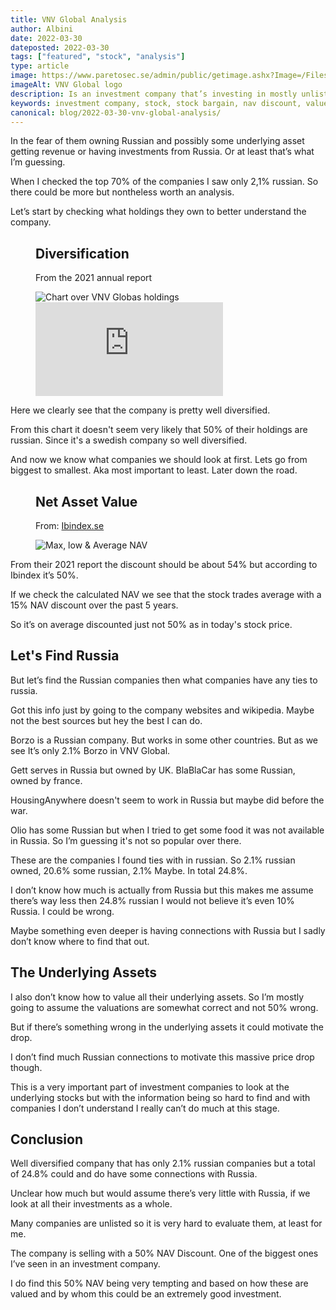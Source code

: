 ```yaml
---
title: VNV Global Analysis
author: Albini
date: 2022-03-30
dateposted: 2022-03-30
tags: ["featured", "stock", "analysis"]
type: article
image: https://www.paretosec.se/admin/public/getimage.ashx?Image=/Files/Files/VNV-Global5.JPG&Width=1230&Compression=85
imageAlt: VNV Global logo
description: Is an investment company that’s investing in mostly unlisted companies. And since the war in Ukraine people have been selling it like crazy.
keywords: investment company, stock, stock bargain, nav discount, value investment, cheap stock, stock analysis, fundamental stock charts, share fundamental analysis
canonical: blog/2022-03-30-vnv-global-analysis/
---
```


<p>
    In the fear of them owning Russian and possibly some underlying asset getting revenue or having investments from Russia. Or at least that’s what I’m guessing.
</p>

<p>
    When I checked the top 70% of the companies I saw only 2,1% russian. So there could be more but nontheless worth an analysis.
</p>

<p>
    Let’s start by checking what holdings they own to better understand the company.
</p>

<figure class="screen-size">
    <figcaption class="text-centered">
        <h2>Diversification</h2>
        <p>From the 2021 annual report</p>
    </figcaption>
    <img loading="lazy" class="phone" src="https://i.imgur.com/2NQyZfd.png" alt="Chart over VNV Globas holdings" class="zoom">
    <iframe loading="lazy" class="tablet" seamless frameborder="0" scrolling="no" src="https://docs.google.com/spreadsheets/d/e/2PACX-1vR5uLLAFQe_DMRauHKpv9DgK1mP0SaAjps7_YvyiHwoo_B0cDcK0e_-MoPSSO0ZVimUmKBG4dVPNGZ-/pubchart?oid=1087617479&amp;format=interactive"></iframe>
</figure>

<p>
    Here we clearly see that the company is pretty well diversified.
</p>

<p>
    From this chart it doesn't seem very likely that 50% of their holdings are russian.
    Since it's a swedish company so well diversified.
</p>

<p>
    And now we know what companies we should look at first. Lets go from biggest to smallest. Aka most important to least. Later down the road.
</p>

<figure>
    <figcaption class="text-centered">
        <h2>Net Asset Value</h2>
        <p>From: <a href="http://ibindex.se/ibi/#/company/VNV" target="_blank">Ibindex.se</a></p>
    </figcaption>
    <img loading="lazy" src="https://i.imgur.com/HfFhNVr.png" alt="Max, low & Average NAV">
</figure>

<p>
    From their 2021 report the discount should be about 54% but according to Ibindex it’s  50%.
</p>

<p>
    If we check the calculated NAV we see that the stock trades average with a 15% NAV discount over the past 5 years. 
</p>

<p>
    So it’s on average discounted just not 50% as in today's stock price.
</p>

<h2>Let's Find Russia</h2>

<p>
    But let’s find the Russian companies then what companies have any ties to russia.
</p>

<p>
    Got this info just by going to the company websites and wikipedia. Maybe not the best sources but hey the best I can do.
</p>

<p>
    Borzo is a Russian company. But works in some other countries. But as we see It’s only 2.1% Borzo in VNV Global.
</p>

<p>
    Gett serves in Russia but owned by UK. BlaBlaCar has some Russian, owned by france.
</p>

<p>
    HousingAnywhere doesn't seem to work in Russia but maybe did before the war.
</p>

<p>
    Olio has some Russian but when I tried to get some food it was not available in Russia. So I’m guessing it's not so popular over there.
</p>

<p>
    These are the companies I found ties with in russian. So 2.1% russian owned, 20.6% some russian, 2.1% Maybe. In total 24.8%. 
</p>

<p>
    I don’t know how much is actually from Russia but this makes me assume there’s way less then 24.8% russian I would not believe it’s even 10% Russia. I could be wrong.
</p>

<p>
    Maybe something even deeper is having connections with Russia but I sadly don’t know where to find that out.
</p>

<h2>The Underlying Assets</h2>

<p>
    I also don’t know how to value all their underlying assets. So I’m mostly going to assume the valuations are somewhat correct and not 50% wrong.
</p>

<p>
    But if there’s something wrong in the underlying assets it could motivate the drop.
</p>

<p>
    I don’t find much Russian connections to motivate this massive price drop though.
</p>

<p>
    This is a very important part of investment companies to look at the underlying stocks but with the information being so hard to find and with companies I don’t understand I really can’t do much at this stage.
</p>

<h2>Conclusion</h2>

<p>
    Well diversified company that has only 2.1% russian companies but a total of 24.8% could and do have some connections with Russia.
</p>

<p>
    Unclear how much but would assume there’s very little with Russia, if we look at all their investments as a whole.
</p>

<p>
    Many companies are unlisted so it is very hard to evaluate them, at least for me.
</p>

<p>
    The company is selling with a 50% NAV Discount. One of the biggest ones I’ve seen in an investment company.
</p>

<p>
    I do find this 50% NAV being very tempting and based on how these are valued and by whom this could be an extremely good investment.
</p>